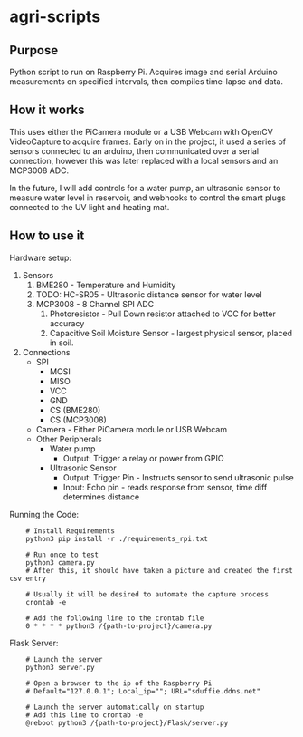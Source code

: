 # agri-scripts

## Purpose

Python script to run on Raspberry Pi. Acquires image and serial Arduino measurements on specified intervals, then compiles time-lapse and data.

## How it works
This uses either the PiCamera module or a USB Webcam with OpenCV VideoCapture to acquire frames.
Early on in the project, it used a series of sensors connected to an arduino, then communicated
over a serial connection, however this was later replaced with a local sensors and an MCP3008 ADC.

In the future, I will add controls for a water pump, an ultrasonic sensor to measure water level in reservoir, and webhooks to control the smart plugs connected to the UV light and heating mat.



## How to use it

Hardware setup:
1. Sensors
    1. BME280 - Temperature and Humidity
    2. TODO: HC-SR05 - Ultrasonic distance sensor for water level
    3. MCP3008 - 8 Channel SPI ADC
        1. Photoresistor - Pull Down resistor attached to VCC for better accuracy
        2. Capacitive Soil Moisture Sensor - largest physical sensor, placed in soil.
2. Connections
    - SPI
        - MOSI
        - MISO
        - VCC
        - GND
        - CS (BME280)
        - CS (MCP3008)
    - Camera - Either PiCamera module or USB Webcam
    - Other Peripherals
        - Water pump
            - Output: Trigger a relay or power from GPIO
        - Ultrasonic Sensor
            - Output: Trigger Pin - Instructs sensor to send ultrasonic pulse
            - Input: Echo pin - reads response from sensor, time diff determines distance

Running the Code:

        # Install Requirements
        python3 pip install -r ./requirements_rpi.txt

        # Run once to test
        python3 camera.py
        # After this, it should have taken a picture and created the first csv entry

        # Usually it will be desired to automate the capture process
        crontab -e

        # Add the following line to the crontab file
        0 * * * * python3 /{path-to-project}/camera.py

Flask Server:

        # Launch the server
        python3 server.py

        # Open a browser to the ip of the Raspberry Pi
        # Default="127.0.0.1"; Local_ip=""; URL="sduffie.ddns.net"

        # Launch the server automatically on startup
        # Add this line to crontab -e
        @reboot python3 /{path-to-project}/Flask/server.py
